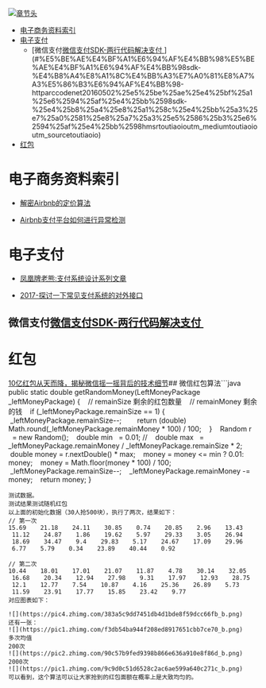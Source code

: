 [![章节头](https://parg.co/UGo)](https://parg.co/b4z) 
 - [电子商务资料索引](#%E7%94%B5%E5%AD%90%E5%95%86%E5%8A%A1%E8%B5%84%E6%96%99%E7%B4%A2%E5%BC%95)
- [电子支付](#%E7%94%B5%E5%AD%90%E6%94%AF%E4%BB%98)
  * [微信支付[微信支付SDK-两行代码解决支付 ](http://arccode.net/2016/05/02/%E5%BE%AE%E4%BF%A1%E6%94%AF%E4%BB%98SDK-%E4%B8%A4%E8%A1%8C%E4%BB%A3%E7%A0%81%E8%A7%A3%E5%86%B3%E6%94%AF%E4%BB%98/?hmsr=toutiao.io&utm_medium=toutiao.io&utm_source=toutiao.io)](#%E5%BE%AE%E4%BF%A1%E6%94%AF%E4%BB%98%E5%BE%AE%E4%BF%A1%E6%94%AF%E4%BB%98sdk-%E4%B8%A4%E8%A1%8C%E4%BB%A3%E7%A0%81%E8%A7%A3%E5%86%B3%E6%94%AF%E4%BB%98-httparccodenet20160502%25e5%25be%25ae%25e4%25bf%25a1%25e6%2594%25af%25e4%25bb%2598sdk-%25e4%25b8%25a4%25e8%25a1%258c%25e4%25bb%25a3%25e7%25a0%2581%25e8%25a7%25a3%25e5%2586%25b3%25e6%2594%25af%25e4%25bb%2598hmsrtoutiaoioutm_mediumtoutiaoioutm_sourcetoutiaoio)
- [红包](#%E7%BA%A2%E5%8C%85) 

# 电子商务资料索引

- [解密Airbnb的定价算法](http://www.infoq.com/cn/articles/decryption-airbnb-pricing-algorithm)

- [Airbnb支付平台如何进行异常检测](http://www.infoq.com/cn/news/2016/03/Airbnb-FFT-anomaly-detection) 

# 电子支付


- [凤凰牌老熊:支付系统设计系列文章](http://blog.lixf.cn/essay/2016/10/08/account-1/)

- [2017-探讨一下常见支付系统的对外接口](https://segmentfault.com/a/1190000008942039) 
## 微信支付[微信支付SDK-两行代码解决支付 ](http://arccode.net/2016/05/02/%E5%BE%AE%E4%BF%A1%E6%94%AF%E4%BB%98SDK-%E4%B8%A4%E8%A1%8C%E4%BB%A3%E7%A0%81%E8%A7%A3%E5%86%B3%E6%94%AF%E4%BB%98/?hmsr=toutiao.io&utm_medium=toutiao.io&utm_source=toutiao.io) 
# 红包
[10亿红包从天而降，揭秘微信摇一摇背后的技术细节](http://www.infoq.com/cn/articles/1-billion-bonus-from-the-clouds)## 微信红包算法```java
public static double getRandomMoney(LeftMoneyPackage _leftMoneyPackage) {
    // remainSize 剩余的红包数量
    // remainMoney 剩余的钱
    if (_leftMoneyPackage.remainSize == 1) {
        _leftMoneyPackage.remainSize--;
        return (double) Math.round(_leftMoneyPackage.remainMoney * 100) / 100;
    }
    Random r     = new Random();
    double min   = 0.01; //
    double max   = _leftMoneyPackage.remainMoney / _leftMoneyPackage.remainSize * 2;
    double money = r.nextDouble() * max;
    money = money <= min ? 0.01: money;
    money = Math.floor(money * 100) / 100;
    _leftMoneyPackage.remainSize--;
    _leftMoneyPackage.remainMoney -= money;
    return money;
}
```
测试数据。
测试结果测试随机红包
以上面的初始化数据（30人抢500块），执行了两次，结果如下：
// 第一次
15.69    21.18    24.11    30.85    0.74    20.85    2.96    13.43    11.12    24.87    1.86    19.62    5.97    29.33    3.05    26.94    18.69    34.47    9.4    29.83    5.17    24.67    17.09    29.96    6.77    5.79    0.34    23.89    40.44    0.92

// 第二次
10.44    18.01    17.01    21.07    11.87    4.78    30.14    32.05    16.68    20.34    12.94    27.98    9.31    17.97    12.93    28.75    12.1    12.77    7.54    10.87    4.16    25.36    26.89    5.73    11.59    23.91    17.77    15.85    23.42    9.77
对应图表如下：

![](https://pic4.zhimg.com/383a5c9dd7451db4d1bde8f59dcc66fb_b.png)
还有一张：
![](https://pic1.zhimg.com/f3db54ba944f208ed8917651cbb7ce70_b.png)
多次均值
200次
![](https://pic2.zhimg.com/90c57b9fed9398b866e636a910e8f86d_b.png)
2000次
![](https://pic1.zhimg.com/9c9d0c51d6528c2ac6ae599a640c271c_b.png)
可以看到，这个算法可以让大家抢到的红包面额在概率上是大致均匀的。

